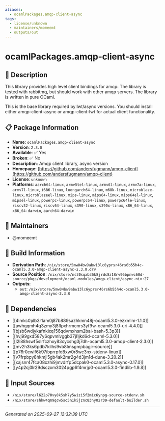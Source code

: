 ```yaml
---
aliases:
  - ocamlPackages.amqp-client-async
tags:
  - license/unknown
  - maintainers/momeemt
  - outputs/out
---
```


# ocamlPackages.amqp-client-async

## 📝 Description

This library provides high level client bindings for amqp. The library
is tested with rabbitmq, but should work with other amqp
servers. The library is written in pure OCaml.

This is the base library required by lwt/async versions.
You should install either amqp-client-async or amqp-client-lwt
for actual client functionality.


## 📋 Package Information

- **Name**: `ocamlPackages.amqp-client-async`
- **Version**: `2.3.0`
- **Available**: ✅ Yes
- **Broken**: ✅ No
- **Description**: Amqp client library, async version
- **Homepage**: [https://github.com/andersfugmann/amqp-client](https://github.com/andersfugmann/amqp-client)
- **License**: `unknown`
- **Platforms**: `aarch64-linux`, `armv5tel-linux`, `armv6l-linux`, `armv7a-linux`, `armv7l-linux`, `i686-linux`, `loongarch64-linux`, `m68k-linux`, `microblaze-linux`, `microblazeel-linux`, `mips-linux`, `mips64-linux`, `mips64el-linux`, `mipsel-linux`, `powerpc-linux`, `powerpc64-linux`, `powerpc64le-linux`, `riscv32-linux`, `riscv64-linux`, `s390-linux`, `s390x-linux`, `x86_64-linux`, `x86_64-darwin`, `aarch64-darwin`
## 👥 Maintainers

- @momeemt


## 🔧 Build Information

- **Derivation Path**: `/nix/store/5mw04bw9abw13lc6yprsr46rs6b55h4c-ocaml5.3.0-amqp-client-async-2.3.0.drv`
- **Source Position**: `/nix/store/ns30sqxb36k8jrds8z18rv96bpnwc60d-source/pkgs/development/ocaml-modules/amqp-client/async.nix:27`
- **Outputs**:
  - `out`:  `/nix/store/5mw04bw9abw13lc6yprsr46rs6b55h4c-ocaml5.3.0-amqp-client-async-2.3.0`

## 🔗 Dependencies

- [[4lmkc0plb3r1am0j87b889sazhkmn48j-ocaml5.3.0-ezxmlm-1.1.0]]
- [[awhgqmh4q3zmy3j8flpxhrmcnrs3yf9w-ocaml5.3.0-uri-4.4.0]]
- [[bjsb6wdjykafnkixq156qdvmxhsm2bai-bash-5.3p3]]
- [[hvj99gxd587y6qpvmlvggb37jl1jkd6d-ocaml-5.3.0]]
- [[l2l88hswf5slrfczhxy83cycshg3j7dh-ocaml5.3.0-amqp-client-2.3.0]]
- [[mv2h3ks6pdb7kilhs9vb8lmsgmpbagir-source]]
- [[p76r0cwlf6k97ibprrpfd8xw0r8wc3nx-stdenv-linux]]
- [[v7frpbpy8hkmji5gb4ak2mr2g4d3jm1d-dune-3.20.2]]
- [[xajsnr47fca08xzhi9jmvdrfp5dcpak0-ocaml5.3.0-async-0.17.0]]
- [[y4p2cj0lr29dsczxm3024pgp6f4mrjp0-ocaml5.3.0-findlib-1.9.8]]

## 📁 Input Sources

- `/nix/store/l622p70vy8k5sh7y5wizi5f2mic6ynpg-source-stdenv.sh`
- `/nix/store/shkw4qm9qcw5sc5n1k5jznc83ny02r39-default-builder.sh`

---
*Generated on 2025-09-27 12:32:39 UTC*
